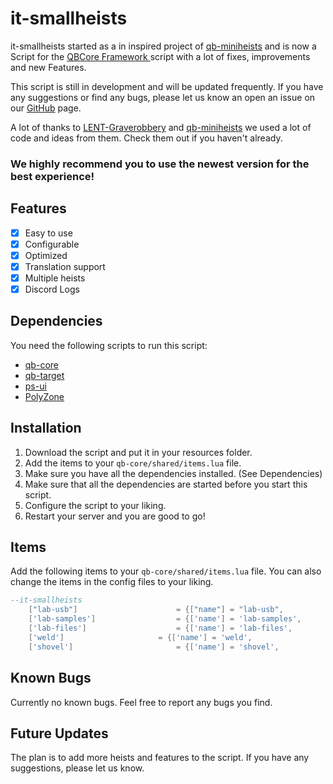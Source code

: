 # it-smallheists
it-smallheists started as a in inspired project of [qb-miniheists](https://github.com/oosayeroo/qb-miniheists) and is now a Script for the [QBCore Framework ](https://github.com/qbcore-framework/qb-core) script with a lot of fixes, improvements and new Features. 
 
This script is still in development and will be updated frequently. If you have any suggestions or find any bugs, please let us know an open an issue on our [GitHub](https://github.com/inseltreff-net/it-smallheists/issues) page.

A lot of thanks to [LENT-Graverobbery](https://github.com/mkafrin/PolyZone) and [qb-miniheists](https://github.com/oosayeroo/qb-miniheists) we used a lot of code and ideas from them. Check them out if you haven't already.

### We highly recommend you to use the newest version for the best experience!

## Features
- [x] Easy to use
- [x] Configurable
- [x] Optimized
- [x] Translation support
- [x] Multiple heists
- [x] Discord Logs

## Dependencies
You need the following scripts to run this script:
- [qb-core](https://github.com/qbcore-framework/qb-core)
- [qb-target](https://github.com/qbcore-framework/qb-target)
- [ps-ui](https://github.com/Project-Sloth/ps-ui)
- [PolyZone](https://github.com/mkafrin/PolyZone)

## Installation
1. Download the script and put it in your resources folder.
2. Add the items to your `qb-core/shared/items.lua` file.
3. Make sure you have all the dependencies installed. (See Dependencies)
4. Make sure that all the dependencies are started before you start this script.
5. Configure the script to your liking.
6. Restart your server and you are good to go!

## Items
Add the following items to your `qb-core/shared/items.lua` file.
You can also change the items in the config files to your liking.
```lua
--it-smallheists
    ["lab-usb"]                      = {["name"] = "lab-usb", 				        ["label"] = "USB Research", 			["weight"] = 500, 		["type"] = "item", 		["image"] = "lab-usb.png", 		        ["unique"] = false, 	["useable"] = false, 	["shouldClose"] = true,    ["combinable"] = nil,   ["description"] = "A USB filled with loads of complicated numbers and letters... Big brain stuff!"},
	['lab-samples'] 		         = {['name'] = 'lab-samples', 			  	   	['label'] = 'Research Samples', 	    ['weight'] = 500, 		['type'] = 'item', 		['image'] = 'lab-samples.png', 		   	['unique'] = false, 	['useable'] = false, 	['shouldClose'] = true,	   ['combinable'] = nil,   ['description'] = 'some creepy samples!'},
	['lab-files'] 				     = {['name'] = 'lab-files', 			  	   	['label'] = 'Research Files', 			['weight'] = 500, 		['type'] = 'item', 		['image'] = 'lab-files.png', 		   	['unique'] = false, 	['useable'] = false, 	['shouldClose'] = true,	   ['combinable'] = nil,   ['description'] = 'lots of big words in these!'},
	['weld'] 				     = {['name'] = 'weld', 			  	   	['label'] = 'Weld', 			['weight'] = 500, 		['type'] = 'item', 		['image'] = 'weld.png', 		   	['unique'] = false, 	['useable'] = false, 	['shouldClose'] = true,	   ['combinable'] = nil,   ['description'] = 'Just a weld'},
	['shovel'] 				 		 = {['name'] = 'shovel', 			    		['label'] = 'Shovel', 					['weight'] = 15000, 	['type'] = 'item', 		['image'] = 'shovel.png', 				['unique'] = false, 	['useable'] = false, 	['shouldClose'] = false,   ['combinable'] = nil,   ['description'] = 'Get Digging!'},
```

## Known Bugs
Currently no known bugs. Feel free to report any bugs you find.

## Future Updates
The plan is to add more heists and features to the script. If you have any suggestions, please let us know.